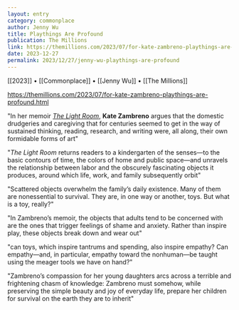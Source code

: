 ```yaml
---
layout: entry
category: commonplace
author: Jenny Wu
title: Playthings Are Profound
publication: The Millions
link: https://themillions.com/2023/07/for-kate-zambreno-playthings-are-profound.html
date: 2023-12-27
permalink: 2023/12/27/jenny-wu-playthings-are-profound
---
```


[[2023]] • [[Commonplace]] • [[Jenny Wu]] • [[The Millions]]

https://themillions.com/2023/07/for-kate-zambreno-playthings-are-profound.html

"In her memoir *[The Light Room](http://www.amazon.com/exec/obidos/ASIN/059342106X/ref=nosim/themillpw-20)*, **Kate Zambreno** argues that the domestic drudgeries and caregiving that for centuries seemed to get in the way of sustained thinking, reading, research, and writing were, all along, their own formidable forms of art"

"*The Light Room* returns readers to a kindergarten of the senses—to the basic contours of time, the colors of home and public space—and unravels the relationship between labor and the obscurely fascinating objects it produces, around which life, work, and family subsequently orbit"

"Scattered objects overwhelm the family’s daily existence. Many of them are nonessential to survival. They are, in one way or another, toys. But what is a toy, really?"

"In Zambreno’s memoir, the objects that adults tend to be concerned with are the ones that trigger feelings of shame and anxiety. Rather than inspire play, these objects break down and wear out"

"can toys, which inspire tantrums and spending, also inspire empathy? Can empathy—and, in particular, empathy toward the nonhuman—be taught using the meager tools we have on hand?"

"Zambreno’s compassion for her young daughters arcs across a terrible and frightening chasm of knowledge: Zambreno must somehow, while preserving the simple beauty and joy of everyday life, prepare her children for survival on the earth they are to inherit"
